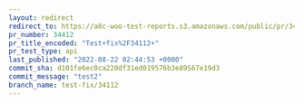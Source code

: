 ```yaml
---
layout: redirect
redirect_to: https://a8c-woo-test-reports.s3.amazonaws.com/public/pr/34412/api/index.html
pr_number: 34412
pr_title_encoded: "Test+fix%2F34112+"
pr_test_type: api
last_published: "2022-08-22 02:44:53 +0000"
commit_sha: d101fe6ec0ca220df31ed019576b3e89567e19d3
commit_message: "test2"
branch_name: test-fix/34112
---
```

